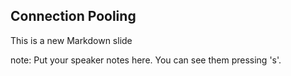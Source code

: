 ##  Connection Pooling

This is a new Markdown slide

note:
    Put your speaker notes here.
    You can see them pressing 's'.
